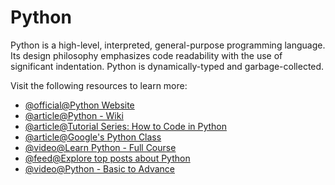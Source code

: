 # Python

Python is a high-level, interpreted, general-purpose programming language. Its design philosophy emphasizes code readability with the use of significant indentation. Python is dynamically-typed and garbage-collected.

Visit the following resources to learn more:

- [@official@Python Website](https://www.python.org/)
- [@article@Python - Wiki](https://en.wikipedia.org/wiki/Python_(programming_language))
- [@article@Tutorial Series: How to Code in Python](https://www.digitalocean.com/community/tutorials/how-to-write-your-first-python-3-program)
- [@article@Google's Python Class](https://developers.google.com/edu/python)
- [@video@Learn Python - Full Course](https://www.youtube.com/watch?v=4M87qBgpafk)
- [@feed@Explore top posts about Python](https://app.daily.dev/tags/python?ref=roadmapsh)
- [@video@Python - Basic to Advance](https://youtube.com/playlist?list=PLdo5W4Nhv31bZSiqiOL5ta39vSnBxpOPT&si=DpUdgjCXdLnCvk9j)

